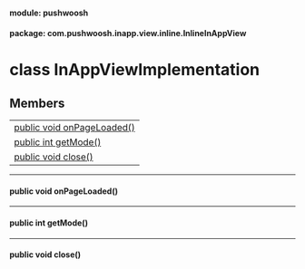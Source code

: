 
#### module: pushwoosh  

#### package: com.pushwoosh.inapp.view.inline.InlineInAppView  

# <a name="heading"></a>class InAppViewImplementation  

## Members  

<table>
	<tr>
		<td><a href="#1af84f58b58e247630fafde28f9eecb30e">public void onPageLoaded()</a></td>
	</tr>
	<tr>
		<td><a href="#1ae93582d528e133dcae9809d333e61e27">public int getMode()</a></td>
	</tr>
	<tr>
		<td><a href="#1a4a9e082cd5d353da875389aed298e57f">public void close()</a></td>
	</tr>
</table>


----------  
  

#### <a name="1af84f58b58e247630fafde28f9eecb30e"></a>public void onPageLoaded()  


----------  
  

#### <a name="1ae93582d528e133dcae9809d333e61e27"></a>public int getMode()  


----------  
  

#### <a name="1a4a9e082cd5d353da875389aed298e57f"></a>public void close()  
